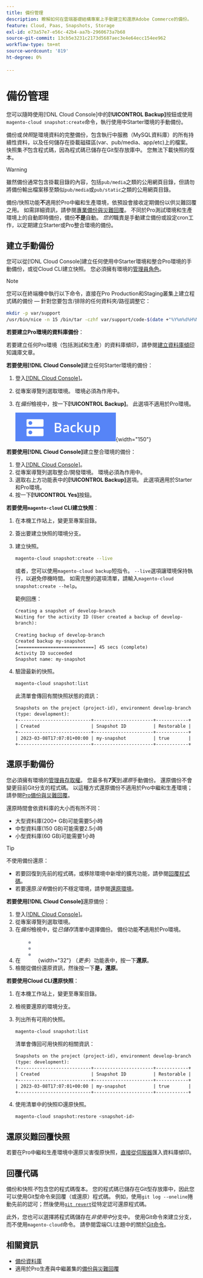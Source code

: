 ```yaml
---
title: 備份管理
description: 瞭解如何在雲端基礎結構專案上手動建立和還原Adobe Commerce的備份。
feature: Cloud, Paas, Snapshots, Storage
exl-id: e73a57e7-e56c-42b4-aa7b-2960673a7b68
source-git-commit: 13cb5e3231c2173d5687aec3e4e64ecc154ee962
workflow-type: tm+mt
source-wordcount: '819'
ht-degree: 0%

---
```


# 備份管理

您可以隨時使用[!DNL Cloud Console]中的&#x200B;**[!UICONTROL Backup]**&#x200B;按鈕或使用`magento-cloud snapshot:create`命令，執行使用中Starter環境的手動備份。

備份或&#x200B;_快照_&#x200B;是環境資料的完整備份，包含執行中服務（MySQL資料庫）的所有持續性資料，以及任何儲存在掛載磁碟區(var、pub/media、app/etc)上的檔案。 快照集&#x200B;_不_&#x200B;包含程式碼，因為程式碼已儲存在Git型存放庫中。 您無法下載快照的復本。

>[!WARNING]
>
>雖然備份通常包含掛載目錄的內容，包括`pub/media`之類的公用網頁目錄，但請勿將備份輸出檔案移至類似`pub/media`或`pub/static`之類的公用網頁目錄。

備份/快照功能&#x200B;**不**&#x200B;適用於Pro中繼和生產環境，依預設會接收定期備份以供災難回覆之用。 如需詳細資訊，請參閱[專業備份與災難回覆](../architecture/pro-architecture.md#backup-and-disaster-recovery)。 不同於Pro測試環境和生產環境上的自動即時備份，備份&#x200B;**不是**&#x200B;自動。 _您的_&#x200B;職責是手動建立備份或設定cron工作，以定期建立Starter或Pro整合環境的備份。

## 建立手動備份

您可以從[!DNL Cloud Console]建立任何使用中Starter環境和整合Pro環境的手動備份，或從Cloud CLI建立快照。 您必須擁有環境的[管理員角色](../project/user-access.md)。

>[!NOTE]
>
>您可以在終端機中執行以下命令，直接在Pro Production和Staging叢集上建立程式碼的備份 — 針對您要包含/排除的任何資料夾/路徑調整它：
>
>```bash
>mkdir -p var/support
>/usr/bin/nice -n 15 /bin/tar -czhf var/support/code-$(date +"%Y%m%d%H%M%p").tar.gz app bin composer.* dev lib pub/*.php pub/errors setup vendor --exclude='pub/media'
>```

**若要建立Pro環境的資料庫備份**：

若要建立任何Pro環境（包括測試和生產）的資料庫傾印，請參閱[建立資料庫傾印](https://experienceleague.adobe.com/en/docs/commerce-knowledge-base/kb/how-to/create-database-dump-on-cloud)知識庫文章。

**若要使用[!DNL Cloud Console]**&#x200B;建立任何Starter環境的備份：

1. 登入[[!DNL Cloud Console]](https://console.adobecommerce.com)。
1. 從專案導覽列選取環境。 環境必須為作用中。
1. 在&#x200B;_備份_&#x200B;檢視中，按一下&#x200B;**[!UICONTROL Backup]**。 此選項不適用於Pro環境。

   ![備份](../../assets/button-backup.png){width="150"}

**若要使用[!DNL Cloud Console]**&#x200B;建立整合環境的備份：

1. 登入[[!DNL Cloud Console]](https://console.adobecommerce.com)。
1. 從專案導覽列選取整合/開發環境。 環境必須為作用中。
1. 選取右上方功能表中的&#x200B;**[!UICONTROL Backup]**&#x200B;選項。 此選項適用於Starter和Pro環境。
1. 按一下&#x200B;**[!UICONTROL Yes]**&#x200B;按鈕。

**若要使用`magento-cloud` CLI建立快照**：

1. 在本機工作站上，變更至專案目錄。
1. 簽出要建立快照的環境分支。
1. 建立快照。

   ```bash
   magento-cloud snapshot:create --live
   ```

   或者，您可以使用`magento-cloud backup`短指令。 `--live`選項讓環境保持執行，以避免停機時間。 如需完整的選項清單，請輸入`magento-cloud snapshot:create --help`。

   範例回應：

   ```
   Creating a snapshot of develop-branch
   Waiting for the activity ID (User created a backup of develop-branch):
   
   Creating backup of develop-branch
   Created backup my-snapshot
   [============================] 45 secs (complete)
   Activity ID succeeded
   Snapshot name: my-snapshot
   ```

1. 驗證最新的快照。

   ```bash
   magento-cloud snapshot:list
   ```

   此清單會傳回有關快照狀態的資訊：

   ```
   Snapshots on the project (project-id), environment develop-branch (type: development):
   +---------------------------+----------------------+------------+
   | Created                   | Snapshot ID          | Restorable |
   +---------------------------+----------------------+------------+
   | 2023-03-08T17:07:01+00:00 | my-snapshot          | true       |
   +---------------------------+----------------------+------------+
   ```

## 還原手動備份

您必須擁有環境的[管理員存取權](../project/user-access.md)。 您最多有&#x200B;**7天**&#x200B;到&#x200B;_還原_&#x200B;手動備份。 還原備份不會變更目前Git分支的程式碼。 以這種方式還原備份不適用於Pro中繼和生產環境；請參閱[Pro備份與災難回覆](../architecture/pro-architecture.md#backup-and-disaster-recovery)。

還原時間會依資料庫的大小而有所不同：

- 大型資料庫(200+ GB)可能需要5小時
- 中型資料庫(150 GB)可能需要2.5小時
- 小型資料庫(60 GB)可能需要1小時

>[!TIP]
>
>不使用備份還原：
>
>- 若要回復到先前的程式碼，或移除環境中新增的擴充功能，請參閱[回覆程式碼](#roll-back-code)。
>- 若要還原&#x200B;_沒有_&#x200B;備份的不穩定環境，請參閱[還原環境](../development/restore-environment.md)。

**若要使用[!DNL Cloud Console]**&#x200B;還原備份：

1. 登入[[!DNL Cloud Console]](https://console.adobecommerce.com)。
1. 從專案導覽列選取環境。
1. 在&#x200B;_備份_&#x200B;檢視中，從&#x200B;_已儲存_&#x200B;清單中選擇備份。 備份功能&#x200B;**不**&#x200B;適用於Pro環境。
1. 在![更多](../../assets/icon-more.png){width="32"} （_更多_）功能表中，按一下&#x200B;**還原**。
1. 檢閱從備份還原資訊，然後按一下&#x200B;**是，還原**。

**若要使用Cloud CLI還原快照**：

1. 在本機工作站上，變更至專案目錄。
1. 檢視要還原的環境分支。
1. 列出所有可用的快照。

   ```bash
   magento-cloud snapshot:list
   ```

   清單會傳回可用快照的相關資訊：

   ```
   Snapshots on the project (project-id), environment develop-branch (type: development):
   +---------------------------+----------------------+------------+
   | Created                   | Snapshot ID          | Restorable |
   +---------------------------+----------------------+------------+
   | 2023-03-08T17:07:01+00:00 | my-snapshot          | true       |
   +---------------------------+----------------------+------------+
   ```

1. 使用清單中的快照ID還原快照。

   ```bash
   magento-cloud snapshot:restore <snapshot-id>
   ```

## 還原災難回覆快照

若要在Pro中繼和生產環境中還原災害復原快照，[直接從伺服器](https://experienceleague.adobe.com/en/docs/commerce-knowledge-base/kb/how-to/restore-a-db-snapshot-from-staging-or-production#meth3)匯入資料庫傾印。

## 回覆代碼

備份和快照&#x200B;_不_&#x200B;包含您的程式碼復本。 您的程式碼已儲存在Git型存放庫中，因此您可以使用Git型命令來回覆（或還原）程式碼。 例如，使用`git log --oneline`捲動先前的認可；然後使用[`git revert`](https://git-scm.com/docs/git-revert)從特定認可還原程式碼。

此外，您也可以選擇將程式碼儲存在&#x200B;_非使用中_&#x200B;分支中。 使用Git命令來建立分支，而不使用`magento-cloud`命令。 請參閱雲端CLI主題中的關於[Git命令](../dev-tools/cloud-cli-overview.md#git-commands)。

## 相關資訊

- [備份資料庫](database-dump.md)
- 適用於Pro生產與中繼叢集的[備份與災難回覆](../architecture/pro-architecture.md#backup-and-disaster-recovery)
